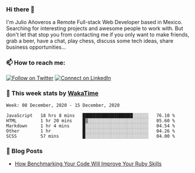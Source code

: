 ### Hi there 👋

I'm Julio Añoveros a Remote Full-stack Web Developer based in Mexico. Searching for interesting projects and awesome people to work with. But don't let that stop you from contacting me if you only want to make friends, grab a beer, have a chat, play chess, discuss some tech ideas, share business opportunities... 

### :mailbox: How to reach me:

[![Follow on Twitter](https://img.shields.io/badge/--twitter?label=Twitter&logo=Twitter&style=social)](https://twitter.com/AnoverosJulio) [![Connect on LinkedIn](https://img.shields.io/badge/--linkedin?label=LinkedIn&logo=LinkedIn&style=social)](https://www.linkedin.com/in/jubaan)

### :construction_worker: This week stats by [WakaTime]('https://wakatime.com')
<!--START_SECTION:waka-->
```text
Week: 08 December, 2020 - 15 December, 2020

JavaScript   18 hrs 8 mins   ███████████████████░░░░░░   76.10 % 
HTML         1 hr 20 mins    █▒░░░░░░░░░░░░░░░░░░░░░░░   05.60 % 
Markdown     1 hr 4 mins     █░░░░░░░░░░░░░░░░░░░░░░░░   04.54 % 
Other        1 hr            █░░░░░░░░░░░░░░░░░░░░░░░░   04.26 % 
SCSS         57 mins         █░░░░░░░░░░░░░░░░░░░░░░░░   04.00 % 
```
<!--END_SECTION:waka-->

### :newspaper: Blog Posts
<!-- BLOG-POST-LIST:START -->
- [How Benchmarking Your Code Will Improve Your Ruby Skills](https://dev.to/jubaan/how-benchmarking-your-code-will-improve-your-ruby-skills-2m83)
<!-- BLOG-POST-LIST:END -->


